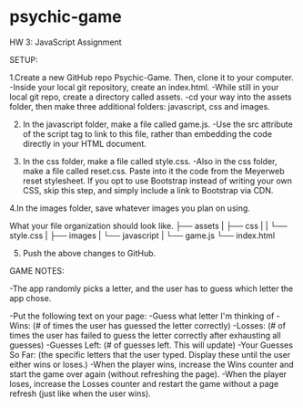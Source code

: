 # psychic-game
HW 3: JavaScript Assignment

SETUP:

1.Create a new GitHub repo Psychic-Game. Then, clone it to your computer.
  -Inside your local git repository, create an index.html.
  -While still in your local git repo, create a directory called assets.
  -cd your way into the assets folder, then make three additional folders: javascript, css and images.

2. In the javascript folder, make a file called game.js. 
  -Use the src attribute of the script tag to link to this file, rather than embedding the code directly in your HTML document.
  
3. In the css folder, make a file called style.css.
  -Also in the css folder, make a file called reset.css. Paste into it the code from the Meyerweb reset stylesheet. If you opt to use       Bootstrap instead of writing your own CSS, skip this step, and simply include a link to Bootstrap via CDN.
  
4.In the images folder, save whatever images you plan on using.

What your file organization should look like. 
      ├── assets
      |  ├── css
      |  |  └── style.css
      |  ├── images
      |  └── javascript
      |     └── game.js
      └── index.html

5. Push the above changes to GitHub.

GAME NOTES:

 -The app randomly picks a letter, and the user has to guess which letter the app chose. 
 
 -Put the following text on your page:
    -Guess what letter I'm thinking of
    -Wins: (# of times the user has guessed the letter correctly)
    -Losses: (# of times the user has failed to guess the letter correctly after exhausting all guesses)
    -Guesses Left: (# of guesses left. This will update)
    -Your Guesses So Far: (the specific letters that the user typed. Display these until the user either wins or loses.)
    -When the player wins, increase the Wins counter and start the game over again (without refreshing the page).
    -When the player loses, increase the Losses counter and restart the game without a page refresh (just like when the user wins).
